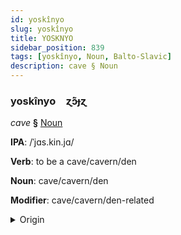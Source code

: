 ```yaml
---
id: yoskînyo
slug: yoskînyo
title: YOSKNYO
sidebar_position: 839
tags: [yoskînyo, Noun, Balto-Slavic]
description: cave § Noun
---
```


### yoskînyo&emsp;<span kind="abugida">ɀ́ɔ̃ɟɀ</span>

*cave* **§** [Noun](../../tags/Noun)

**IPA**: /ˈjɑs.kin.jɑ/

**Verb**: to be a cave/cavern/den

**Noun**: cave/cavern/den

**Modifier**: cave/cavern/den-related

<details>
    <summary>Origin</summary>
    Polish jaskinia /jasˈki.ɲa/<br/>
    <em>Balto-Slavic Language Family</em>
</details>